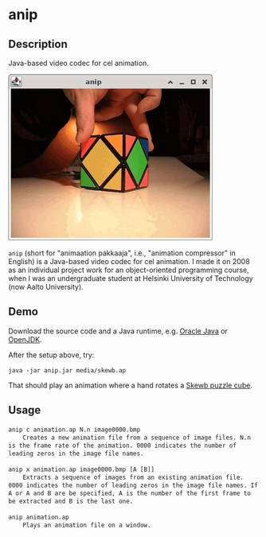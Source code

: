# anip

## Description

Java-based video codec for cel animation.

![Screenshot](media/anip.png)

`anip` (short for "animaation pakkaaja", i.e., "animation compressor" in
English) is a Java-based video codec for cel animation. I made it on 2008 as
an individual project work for an object-oriented programming course, when I
was an undergraduate student at Helsinki University of Technology (now
Aalto University).

## Demo

Download the source code and a Java runtime, e.g.
[Oracle Java](https://www.java.com/en/) or
[OpenJDK](https://openjdk.org/index.html).

After the setup above, try:
```
java -jar anip.jar media/skewb.ap
```

That should play an animation where a hand rotates a
[Skewb puzzle cube](https://en.wikipedia.org/wiki/Skewb).

## Usage

```
anip c animation.ap N.n image0000.bmp 
	Creates a new animation file from a sequence of image files. N.n is the frame rate of the animation. 0000 indicates the number of leading zeros in the image file names.

anip x animation.ap image0000.bmp [A [B]]
	Extracts a sequence of images from an existing animation file. 0000 indicates the number of leading zeros in the image file names. If A or A and B are be specified, A is the number of the first frame to be extracted and B is the last one.

anip animation.ap
	Plays an animation file on a window.

```


